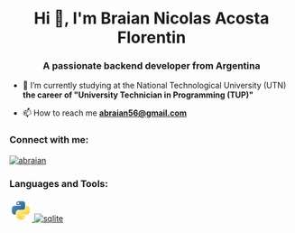 <h1 align="center">Hi 👋, I'm Braian Nicolas Acosta Florentin</h1>
<h3 align="center">A passionate backend developer from Argentina</h3>

- 🌱 I’m currently studying at the National Technological University (UTN) **the career of "University Technician in Programming (TUP)"**

- 📫 How to reach me **abraian56@gmail.com**

<h3 align="left">Connect with me:</h3>
<p align="left">
<a href="https://linkedin.com/in/abraian" target="blank"><img align="center" src="https://raw.githubusercontent.com/rahuldkjain/github-profile-readme-generator/master/src/images/icons/Social/linked-in-alt.svg" alt="abraian" height="30" width="40" /></a>
</p>

<h3 align="left">Languages and Tools:</h3>
<p align="left"> <a href="https://www.python.org" target="_blank" rel="noreferrer"> <img src="https://raw.githubusercontent.com/devicons/devicon/master/icons/python/python-original.svg" alt="python" width="40" height="40"/> </a> <a href="https://www.sqlite.org/" target="_blank" rel="noreferrer"> <img src="https://www.vectorlogo.zone/logos/sqlite/sqlite-icon.svg" alt="sqlite" width="40" height="40"/> </a> </p>

